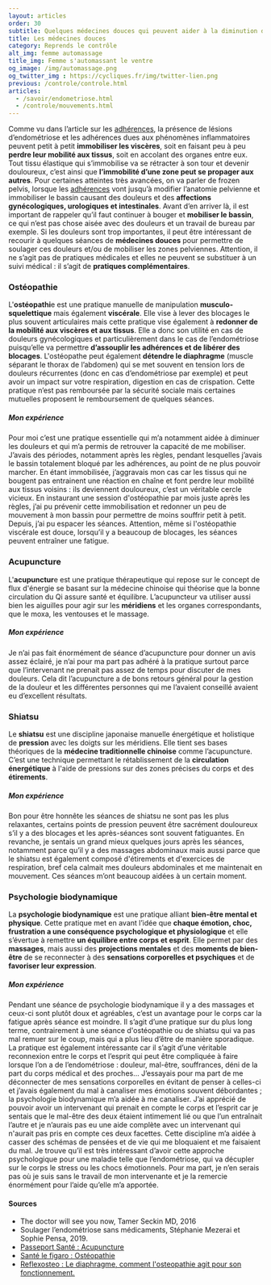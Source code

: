 ```yaml
---
layout: articles
order: 30
subtitle: Quelques médecines douces qui peuvent aider à la diminution des douleurs en cas d'endométriose.
title: Les médecines douces
category: Reprends le contrôle
alt_img: femme automassage
title_img: Femme s'automassant le ventre
og_image: /img/automassage.png
og_twitter_img : https://cycliques.fr/img/twitter-lien.png
previous: /controle/controle.html
articles:
  - /savoir/endometriose.html
  - /controle/mouvements.html
---
```


Comme vu dans l’article sur les <a href="/savoir/adherences.html" class="link">adhérences</a>, la présence de lésions d’endométriose et les adhérences dues aux phénomènes inflammatoires peuvent petit à petit **immobiliser les viscères**, soit en faisant peu à peu **perdre leur mobilité aux tissus**, soit en accolant des organes entre eux. Tout tissu élastique qui s’immobilise va se rétracter à son tour et devenir douloureux, c’est ainsi que **l’immobilité d’une zone peut se propager aux autres**.
Pour certaines atteintes très avancées, on va parler de frozen pelvis, lorsque les <a href="/savoir/adherences.html" class="link">adhérences</a> vont jusqu’à modifier l’anatomie pelvienne et immobiliser le bassin causant des douleurs et des **affections gynécologiques, urologiques et intestinales**.
Avant d’en arriver là, il est important de rappeler qu’il faut continuer à bouger et **mobiliser le bassin**, ce qui n’est pas chose aisée avec des douleurs et un travail de bureau par exemple. Si les douleurs sont trop importantes, il peut être intéressant de recourir à quelques séances de **médecines douces** pour permettre de soulager ces douleurs et/ou de mobiliser les zones pelviennes. Attention, il ne s’agit pas de pratiques médicales et elles ne peuvent se substituer à un suivi médical : il s’agit de **pratiques complémentaires**.

### Ostéopathie
L'**ostéopathi**e est une pratique manuelle de manipulation **musculo-squelettique** mais également **viscérale**. Elle vise à lever des blocages le plus souvent articulaires mais cette pratique vise également à **redonner de la mobilité aux viscères et aux tissus**. Elle a donc son utilité en cas de douleurs gynécologiques et particulièrement dans le cas de l’endométriose puisqu’elle va permettre **d’assouplir les adhérences et de libérer des blocages**. L'ostéopathe peut également **détendre le diaphragme** (muscle séparant le thorax de l’abdomen) qui se met souvent en tension lors de douleurs récurrentes (donc en cas d’endométriose par exemple) et peut avoir un impact sur votre respiration, digestion en cas de crispation.
Cette pratique n’est pas remboursée par la sécurité sociale mais certaines mutuelles proposent le remboursement de quelques séances.
##### Mon expérience
Pour moi c’est une pratique essentielle qui m’a notamment aidée à diminuer les douleurs et qui m’a permis de retrouver la capacité de me mobiliser. J’avais des périodes, notamment après les règles, pendant lesquelles j’avais le bassin totalement bloqué par les adhérences, au point de ne plus pouvoir marcher. En étant immobilisée, j’aggravais mon cas car les tissus qui ne bougent pas entrainent une réaction en chaîne et font perdre leur mobilité aux tissus voisins : ils deviennent douloureux, c’est un véritable cercle vicieux. En instaurant une session d'ostéopathie par mois juste après les règles, j’ai pu prévenir cette immobilisation et redonner un peu de mouvement à mon bassin pour permettre de moins souffrir petit à petit. Depuis, j’ai pu espacer les séances. Attention, même si l'ostéopathie viscérale est douce, lorsqu’il y a beaucoup de blocages, les séances peuvent entraîner une fatigue.
### Acupuncture
L'**acupunctur**e est une pratique thérapeutique qui repose sur le concept de flux d'énergie se basant sur la médecine chinoise qui théorise que la bonne circulation du Qi assure santé et équilibre. L’acupuncteur va utiliser aussi bien les aiguilles pour agir sur les **méridiens** et les organes correspondants, que le moxa, les ventouses et le massage.
##### Mon expérience
Je n’ai pas fait énormément de séance d’acupuncture pour donner un avis assez éclairé, je n’ai pour ma part pas adhéré à la pratique surtout parce que l’intervenant ne prenait pas assez de temps pour discuter de mes douleurs. Cela dit l’acupuncture a de bons retours général pour la gestion de la douleur et les différentes personnes qui me l’avaient conseillé avaient eu d’excellent résultats.
### Shiatsu
Le **shiatsu** est une discipline japonaise manuelle énergétique et holistique de **pression** avec les doigts sur les méridiens. Elle tient ses bases théoriques de la **médecine traditionnelle chinoise** comme l’acupuncture. C’est une technique permettant le rétablissement de la **circulation énergétique** à l'aide de pressions sur des zones précises du corps et des **étirements**.
##### Mon expérience
Bon pour être honnête les séances de shiatsu ne sont pas les plus relaxantes, certains points de pression peuvent être sacrément douloureux s’il y a des blocages et les après-séances sont souvent fatiguantes. En revanche, je sentais un grand mieux quelques jours après les séances, notamment parce qu’il y a des massages abdominaux mais aussi parce que le shiatsu est également composé d'étirements et d'exercices de respiration, bref cela calmait mes douleurs abdominales et me maintenait en mouvement. Ces séances m’ont beaucoup aidées à un certain moment.
### Psychologie biodynamique
La **psychologie biodynamique** est une pratique alliant **bien-être mental et physique**. Cette pratique met en avant l’idée que **chaque émotion, choc, frustration a une conséquence psychologique et physiologique** et elle s’évertue à remettre **un équilibre entre corps et esprit**. Elle permet par des **massages**, mais aussi des **projections mentales** et des **moments de bien-être** de se reconnecter à des **sensations corporelles et psychiques** et de **favoriser leur expression**.
##### Mon expérience
Pendant une séance de psychologie biodynamique il y a des massages et ceux-ci sont plutôt doux et agréables, c’est un avantage pour le corps car la fatigue après séance est moindre. Il s’agit d’une pratique sur du plus long terme, contrairement à une séance d'ostéopathie ou de shiatsu qui va pas mal remuer sur le coup, mais qui a plus lieu d’être de manière sporadique. La pratique est également intéressante car il s’agit d’une véritable reconnexion entre le corps et l’esprit qui peut être compliquée à faire lorsque l’on a de l’endométriose : douleur, mal-être, souffrances, déni de la part du corps médical et des proches... J’essayais pour ma part de me déconnecter de mes sensations corporelles en évitant de penser à celles-ci et j’avais également du mal à canaliser mes émotions souvent débordantes&nbsp;; la psychologie biodynamique m’a aidée à me canaliser.
J’ai apprécié de pouvoir avoir un intervenant qui prenait en compte le corps et l’esprit car je sentais que le mal-être des deux étaient intimement lié ou que l’un entraînait l’autre et je n’aurais pas eu une aide complète avec un intervenant qui n'aurait pas pris en compte ces deux facettes. Cette discipline m’a aidée à casser des schémas de pensées et de vie qui me bloquaient et me faisaient du mal. Je trouve qu’il est très intéressant d’avoir cette approche psychologique pour une maladie telle que l’endométriose, qui va décupler sur le corps le stress ou les chocs émotionnels. Pour ma part, je n’en serais pas où je suis sans le travail de mon intervenante et je la remercie énormément pour l’aide qu’elle m’a apportée.
<div class="col-sm-10 offset-sm-1 sources">
  <h4>Sources</h4>
  <ul>
    <li class="list">The doctor will see you now, Tamer Seckin MD, 2016</li>
    <li class="list">Soulager l’endométriose sans médicaments, Stéphanie Mezerai et Sophie Pensa, 2019.</li>
    <li class="list"><a href="https://www.passeportsante.net/fr/Therapies/Guide/Fiche.aspx?doc=acupuncture_th">Passeport Santé : Acupuncture</a></li>
    <li class="list"><a href="https://sante.lefigaro.fr/sante/specialite/osteopathie/quest-ce-que-cest">Santé le figaro : Ostéopathie</a></li>
    <li class="list"><a href="https://www.reflexosteo.com/actualites/le-diaphragme-comment-l-osteopathie-agit-pour-son-fonctionnement-206">Reflexosteo : Le diaphragme, comment l'osteopathie agit pour son fonctionnement.</a></li>
  </ul>
</div>
